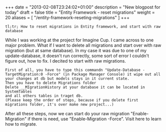 +++
date = "2013-02-08T23:24:02+01:00"
description = "New blogpost for today"
draft = false
title = "Entity Framework - reset migrations"
weight = 20
aliases = [
    "/entity-framework-reseting-migrations"
]
+++

    tl;tr; How to reset migrations in Entity framework, and start with raw database

While I was working at the project for Imagine Cup. I came across to one major problem. What if I want to delete all migrations and start over with raw migration (but at same database). In my case it was due to one of my update-database, it doesn't run correctly, some sort of error I couldn't figure out, how to fix. I decited to start with raw migrations.

    First of all, you have to type this commandn "Update-Database -TargetMigration:0 -Force" (in Package Manager Console) it wipe out all your changes at db but models stays in it current state.
    Then you have to delete Migrations folder
    Delete __MIgrationHistory at your database it can be located in SystemTables
    and all others tables in traget db.
    (Please keep the order of steps, because if you delete first migrations folder, it's over make new project...)

After all these steps, now we can start do your raw migration "Enable-Migration" if there is need, use "Enable-Migration -Force". Visit here to learn how to migrate.